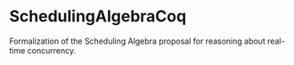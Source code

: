 # SchedulingAlgebraCoq
Formalization of the Scheduling Algebra proposal for reasoning about real-time concurrency.
